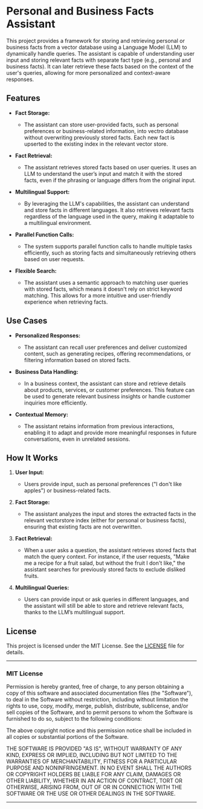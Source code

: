 # Personal and Business Facts Assistant

This project provides a framework for storing and retrieving personal or business facts from a vector database using a Language Model (LLM) to dynamically handle queries. The assistant is capable of understanding user input and storing relevant facts with separate fact type (e.g., personal and business facts). It can later retrieve these facts based on the context of the user's queries, allowing for more personalized and context-aware responses.

## Features

- **Fact Storage:**
  - The assistant can store user-provided facts, such as personal preferences or business-related information, into vectro database without overwriting previously stored facts. Each new fact is upserted to the existing index in the relevant vector store.
  
- **Fact Retrieval:**
  - The assistant retrieves stored facts based on user queries. It uses an LLM to understand the user’s input and match it with the stored facts, even if the phrasing or language differs from the original input.

- **Multilingual Support:**
  - By leveraging the LLM's capabilities, the assistant can understand and store facts in different languages. It also retrieves relevant facts regardless of the language used in the query, making it adaptable to a multilingual environment.

- **Parallel Function Calls:**
  - The system supports parallel function calls to handle multiple tasks efficiently, such as storing facts and simultaneously retrieving others based on user requests.

- **Flexible Search:**
  - The assistant uses a semantic approach to matching user queries with stored facts, which means it doesn't rely on strict keyword matching. This allows for a more intuitive and user-friendly experience when retrieving facts.

## Use Cases

- **Personalized Responses:**
  - The assistant can recall user preferences and deliver customized content, such as generating recipes, offering recommendations, or filtering information based on stored facts.
  
- **Business Data Handling:**
  - In a business context, the assistant can store and retrieve details about products, services, or customer preferences. This feature can be used to generate relevant business insights or handle customer inquiries more efficiently.

- **Contextual Memory:**
  - The assistant retains information from previous interactions, enabling it to adapt and provide more meaningful responses in future conversations, even in unrelated sessions.

## How It Works

1. **User Input:**
   - Users provide input, such as personal preferences ("I don't like apples") or business-related facts.

2. **Fact Storage:**
   - The assistant analyzes the input and stores the extracted facts in the relevant vectorstore index (either for personal or business facts), ensuring that existing facts are not overwritten.

3. **Fact Retrieval:**
   - When a user asks a question, the assistant retrieves stored facts that match the query context. For instance, if the user requests, "Make me a recipe for a fruit salad, but without the fruit I don't like," the assistant searches for previously stored facts to exclude disliked fruits.

4. **Multilingual Queries:**
   - Users can provide input or ask queries in different languages, and the assistant will still be able to store and retrieve relevant facts, thanks to the LLM’s multilingual support.

## License

This project is licensed under the MIT License. See the [LICENSE](LICENSE) file for details.

---

### MIT License

Permission is hereby granted, free of charge, to any person obtaining a copy of this software and associated documentation files (the "Software"), to deal in the Software without restriction, including without limitation the rights to use, copy, modify, merge, publish, distribute, sublicense, and/or sell copies of the Software, and to permit persons to whom the Software is furnished to do so, subject to the following conditions:

The above copyright notice and this permission notice shall be included in all copies or substantial portions of the Software.

THE SOFTWARE IS PROVIDED "AS IS", WITHOUT WARRANTY OF ANY KIND, EXPRESS OR IMPLIED, INCLUDING BUT NOT LIMITED TO THE WARRANTIES OF MERCHANTABILITY, FITNESS FOR A PARTICULAR PURPOSE AND NONINFRINGEMENT. IN NO EVENT SHALL THE AUTHORS OR COPYRIGHT HOLDERS BE LIABLE FOR ANY CLAIM, DAMAGES OR OTHER LIABILITY, WHETHER IN AN ACTION OF CONTRACT, TORT OR OTHERWISE, ARISING FROM, OUT OF OR IN CONNECTION WITH THE SOFTWARE OR THE USE OR OTHER DEALINGS IN THE SOFTWARE.

---
